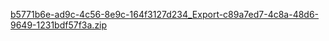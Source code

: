 [b5771b6e-ad9c-4c56-8e9c-164f3127d234_Export-c89a7ed7-4c8a-48d6-9649-1231bdf57f3a.zip](https://github.com/user-attachments/files/17332677/b5771b6e-ad9c-4c56-8e9c-164f3127d234_Export-c89a7ed7-4c8a-48d6-9649-1231bdf57f3a.zip)
